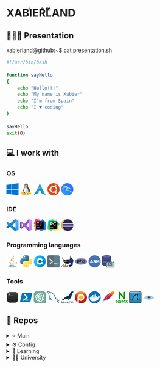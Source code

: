 # XABIͥERͣLͫAND

## 🧑🏼‍💻 Presentation

xabierland@github:~$  cat presentation.sh

```bash
#!/usr/bin/bash

function sayHello
{
    echo "Hello!!!"
    echo "My name is Xabier"
    echo "I'm from Spain"
    echo "I ♥ coding"
}

sayHello
exit(0)
```

## 💻 I work with

### OS

<img src="img\os\windows.png"
width="32"
height="32"
title="Windows">
<img src="img\os\linux.png"
width="32"
height="32"
title="Linux">
<img src="img\os\arch.png"
width="32"
height="32"
title="Arch Linux">
<img src="img\os\ubuntu.png"
width="32"
height="32"
title="Ubuntu">
<img src="img\os\kali.png"
width="32"
height="32"
title="Kali Linux">

### IDE

<img src="img\ide\vscode.png"
width="32"
height="32"
title="Visual Studio Code">
<img src="img\ide\visual-basic.png"
width="32"
height="32"
title="Visual Basic">
<img src="img\ide\intellij.png"
width="32"
height="32"
title="IntelliJ">
<img src="img\ide\pycharm.png"
width="32"
height="32"
title="PyCharm">
<img src="img\ide\eclipse.png"
width="32"
height="32"
title="Eclipse">

### Programming languages

<img src="img\pl\java.png"
width="32"
height="32"
title="Java">
<img src="img\pl\python.png"
width="32"
height="32"
title="Python">
<img src="img\pl\letter-c.png"
width="32"
height="32"
title="C">
<img src="img\pl\bash.png"
width="32"
height="32"
title="Bash">
<img src="img\pl\ada.png"
width="32"
height="32"
title="ADA">
<img src="img\pl\php.png"
width="32"
height="32"
title="PHP">
<img src="img\pl\asm.png"
width="32"
height="32"
title="Assembly">
<img src="img\pl\sql.png"
width="32"
height="32"
title="SQL">

### Tools

<img src="img\tools\terminal.png"
width="32"
height="32"
title="Terminal">
<img src="img\tools\powershell.png"
width="32"
height="32"
title="Powershell">
<img src="img\tools\gpt.png"
width="32"
height="32"
title="GPT">
<img src="img\tools\mysql.png"
width="32"
height="32"
title="MySQL">
<img src="img\tools\mariadb.png"
width="32"
height="32"
title="MariaDB">
<img src="img\tools\percona.png"
width="32"
height="32"
title="Percona">
<img src="img\tools\docker.png"
width="32"
height="32"
title="Docker">
<img src="img\tools\apache.png"
width="32"
height="32"
title="Apache">
<img src="img\tools\nginx.png"
width="32"
height="32"
title="NGINX">
<img src="img\tools\wireshark.png"
width="32"
height="32"
title="Wireshark">
<img src="img\tools\nmap.png"
width="32"
height="32"
title="NMAP">

## 📂 Repos

<details>
  <summary>⭐ Main </summary>
    <a href="https://github.com/Xabierland/XabierForo">
      <img align="center"src="https://github-readme-stats.vercel.app/api/pin/?username=xabierland&repo=XabierForo&show_icons=true&line_height=27&title_color=6aa6f8&text_color=8a919a&icon_color=6aa6f8&bg_color=22272e" alt="Xabierland" />
    </a>
    <a href="https://github.com/Xabierland/Keylogger">
      <img align="center"src="https://github-readme-stats.vercel.app/api/pin/?username=xabierland&repo=Keylogger&show_icons=true&line_height=27&title_color=6aa6f8&text_color=8a919a&icon_color=6aa6f8&bg_color=22272e" alt="Xabierland" />
    </a>
</details>

<details>
  <summary>⚙ Config </summary>
    <a href="https://github.com/Xabierland/arch-config">
      <img align="center" src="https://github-readme-stats.vercel.app/api/pin/?username=xabierland&repo=arch-config&show_icons=true&line_height=27&title_color=6aa6f8&text_color=8a919a&icon_color=6aa6f8&bg_color=22272e" alt="Xabierland" />
    </a>
    <a href="https://github.com/Xabierland/apache-config">
      <img align="center" src="https://github-readme-stats.vercel.app/api/pin/?username=xabierland&repo=apache-config&show_icons=true&line_height=27&title_color=6aa6f8&text_color=8a919a&icon_color=6aa6f8&bg_color=22272e" alt="Xabierland" />
    </a>
    <a href="https://github.com/Xabierland/nginx-config">
      <img align="center" src="https://github-readme-stats.vercel.app/api/pin/?username=xabierland&repo=nginx-config&show_icons=true&line_height=27&title_color=6aa6f8&text_color=8a919a&icon_color=6aa6f8&bg_color=22272e" alt="Xabierland" />
    </a>
</details>

<details>
  <summary>📓 Learning</summary>
  <a href="https://github.com/Xabierland/proyectos-rust">
      <img align="center" src="https://github-readme-stats.vercel.app/api/pin/?username=xabierland&repo=proyectos-rust&show_icons=true&line_height=27&title_color=6aa6f8&text_color=8a919a&icon_color=6aa6f8&bg_color=22272e" alt="Xabierland" />
    </a>
</details>

<details>
<summary>👨‍🎓 University</summary>
<details>
<summary> First </summary>

First quarter

<a href="https://github.com/Xabierland/PB-ADA">
  <img align="center" src="https://github-readme-stats.vercel.app/api/pin/?username=xabierland&repo=PB-ADA&show_icons=true&line_height=27&title_color=6aa6f8&text_color=8a919a&icon_color=6aa6f8&bg_color=22272e" alt="Xabierland" />
</a>
<a href="https://github.com/Xabierland/PB-Python">
  <img align="center" src="https://github-readme-stats.vercel.app/api/pin/?username=xabierland&repo=PB-Python&show_icons=true&line_height=27&title_color=6aa6f8&text_color=8a919a&icon_color=6aa6f8&bg_color=22272e" alt="Xabierland" />
</a>
<a href="https://github.com/Xabierland/PDSD-Proyecto">
  <img align="center" src="https://github-readme-stats.vercel.app/api/pin/?username=xabierland&repo=PDSD-Proyecto&show_icons=true&line_height=27&title_color=6aa6f8&text_color=8a919a&icon_color=6aa6f8&bg_color=22272e" alt="Xabierland" />
</a>

Second quarter

<a href="https://github.com/Xabierland/PMOO">
  <img align="center" src="https://github-readme-stats.vercel.app/api/pin/?username=xabierland&repo=PMOO&show_icons=true&line_height=27&title_color=6aa6f8&text_color=8a919a&icon_color=6aa6f8&bg_color=22272e" alt="Xabierland" />
</a>
<a href="https://github.com/Xabierland/EC">
  <img align="center" src="https://github-readme-stats.vercel.app/api/pin/?username=xabierland&repo=EC&show_icons=true&line_height=27&title_color=6aa6f8&text_color=8a919a&icon_color=6aa6f8&bg_color=22272e" alt="Xabierland" />
</a>
</details>
<details>
<summary> Second </summary>

First quarter

<a href="https://github.com/Xabierland/EDA">
  <img align="center" src="https://github-readme-stats.vercel.app/api/pin/?username=xabierland&repo=EDA&show_icons=true&line_height=27&title_color=6aa6f8&text_color=8a919a&icon_color=6aa6f8&bg_color=22272e" alt="Xabierland" />
</a>
<a href="https://github.com/Xabierland/EDA-LAB">
  <img align="center" src="https://github-readme-stats.vercel.app/api/pin/?username=xabierland&repo=EDA-LAB&show_icons=true&line_height=27&title_color=6aa6f8&text_color=8a919a&icon_color=6aa6f8&bg_color=22272e" alt="Xabierland" />
</a>
<a href="https://github.com/Xabierland/R">
  <img align="center" src="https://github-readme-stats.vercel.app/api/pin/?username=xabierland&repo=R&show_icons=true&line_height=27&title_color=6aa6f8&text_color=8a919a&icon_color=6aa6f8&bg_color=22272e" alt="Xabierland" />
</a>
<a href="https://github.com/Xabierland/AC">
  <img align="center" src="https://github-readme-stats.vercel.app/api/pin/?username=xabierland&repo=AC&show_icons=true&line_height=27&title_color=6aa6f8&text_color=8a919a&icon_color=6aa6f8&bg_color=22272e" alt="Xabierland" />
</a>

Second quarter

<a href="https://github.com/Xabierland/IS-Proyecto">
  <img align="center" src="https://github-readme-stats.vercel.app/api/pin/?username=xabierland&repo=IS-Proyecto&show_icons=true&line_height=27&title_color=6aa6f8&text_color=8a919a&icon_color=6aa6f8&bg_color=22272e" alt="Xabierland" />
</a>
<a href="https://github.com/Xabierland/IS">
  <img align="center" src="https://github-readme-stats.vercel.app/api/pin/?username=xabierland&repo=IS&show_icons=true&line_height=27&title_color=6aa6f8&text_color=8a919a&icon_color=6aa6f8&bg_color=22272e" alt="Xabierland" />
</a>
<a href="https://github.com/Xabierland/BD-Proyecto">
  <img align="center" src="https://github-readme-stats.vercel.app/api/pin/?username=xabierland&repo=BD-Proyecto&show_icons=true&line_height=27&title_color=6aa6f8&text_color=8a919a&icon_color=6aa6f8&bg_color=22272e" alt="Xabierland" />
</a>
<a href="https://github.com/Xabierland/ISO-Proyecto">
  <img align="center" src="https://github-readme-stats.vercel.app/api/pin/?username=xabierland&repo=ISO-Proyecto&show_icons=true&line_height=27&title_color=6aa6f8&text_color=8a919a&icon_color=6aa6f8&bg_color=22272e" alt="Xabierland" />
</a>
<a href="https://github.com/Xabierland/ISO-LAB">
  <img align="center" src="https://github-readme-stats.vercel.app/api/pin/?username=xabierland&repo=ISO-LAB&show_icons=true&line_height=27&title_color=6aa6f8&text_color=8a919a&icon_color=6aa6f8&bg_color=22272e" alt="Xabierland" />
</a>
</details>
<details>
<summary> Third </summary>

First quarter

<a href="https://github.com/Xabierland/SGSSI">
  <img align="center" src="https://github-readme-stats.vercel.app/api/pin/?username=xabierland&repo=SGSSI&show_icons=true&line_height=27&title_color=6aa6f8&text_color=8a919a&icon_color=6aa6f8&bg_color=22272e" alt="Xabierland" />
</a>
<a href="https://github.com/Xabierland/SGSSI-Proyecto">
  <img align="center" src="https://github-readme-stats.vercel.app/api/pin/?username=xabierland&repo=SGSSI-Proyecto&show_icons=true&line_height=27&title_color=6aa6f8&text_color=8a919a&icon_color=6aa6f8&bg_color=22272e" alt="Xabierland" />
</a>
    
Second quarter
    
<a href="https://github.com/Xabierland/ABD-LAB">
<img align="center" src="https://github-readme-stats.vercel.app/api/pin/?username=xabierland&repo=ABD-LAB&show_icons=true&line_height=27&title_color=6aa6f8&text_color=8a919a&icon_color=6aa6f8&bg_color=22272e" alt="Xabierland" />
</a>
</details>
<details>
<summary> Fourth </summary>

First quarter

<a href="https://github.com/Xabierland/AS">
  <img align="center" src="https://github-readme-stats.vercel.app/api/pin/?username=xabierland&repo=AS&show_icons=true&line_height=27&title_color=6aa6f8&text_color=8a919a&icon_color=6aa6f8&bg_color=22272e" alt="Xabierland" />
</a>

Second quarter

</details>
</details>
